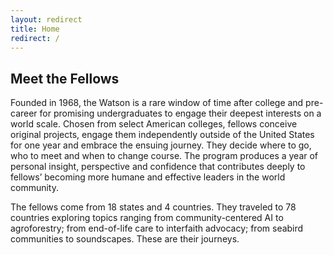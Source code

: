 ```yaml
---
layout: redirect
title: Home
redirect: /
---
```


## Meet the Fellows

Founded in 1968, the Watson is a rare window of time after college and pre-career for promising undergraduates to engage their deepest interests on a world scale. Chosen from select American colleges, fellows conceive original projects, engage them independently outside of the United States for one year and embrace the ensuing journey. They decide where to go, who to meet and when to change course. The program produces a year of personal insight, perspective and confidence that contributes deeply to fellows’ becoming more humane and effective leaders in the world community.

The fellows come from 18 states and 4 countries. They traveled to 78 countries exploring topics ranging from community-centered AI to agroforestry; from end-of-life care to interfaith advocacy; from seabird communities to soundscapes. These are their journeys.
